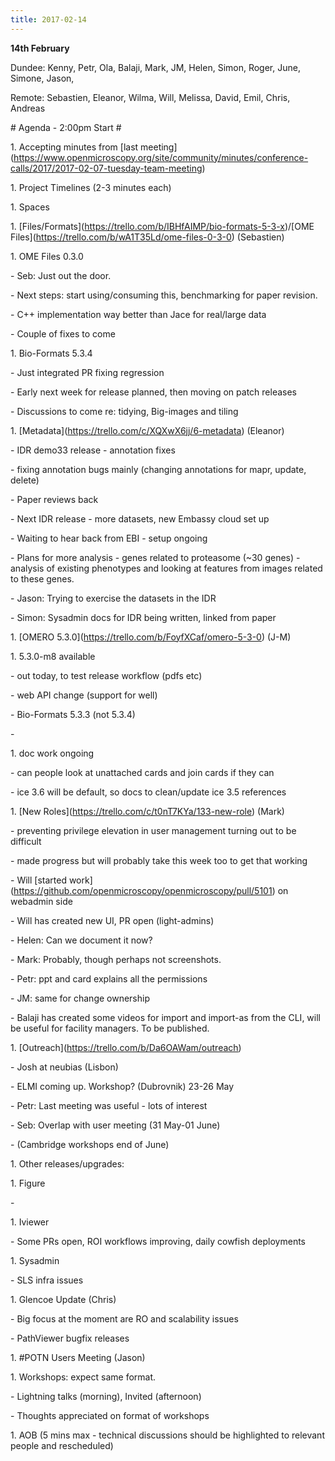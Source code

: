 ```yaml
---
title: 2017-02-14
---
```


**14th February**

Dundee: Kenny, Petr, Ola, Balaji, Mark, JM, Helen, Simon, Roger, June,
Simone, Jason,

Remote: Sebastien, Eleanor, Wilma, Will, Melissa, David, Emil, Chris,
Andreas

\# Agenda - 2:00pm Start \#

1\. Accepting minutes from \[last
meeting\](https://www.openmicroscopy.org/site/community/minutes/conference-calls/2017/2017-02-07-tuesday-team-meeting)

1\. Project Timelines (2-3 minutes each)

1\. Spaces

1\.
\[Files/Formats\](https://trello.com/b/IBHfAIMP/bio-formats-5-3-x)/\[OME
Files\](https://trello.com/b/wA1T35Ld/ome-files-0-3-0) (Sebastien)

1\. OME Files 0.3.0

\- Seb: Just out the door.

\- Next steps: start using/consuming this, benchmarking for paper
revision.

\- C++ implementation way better than Jace for real/large data

\- Couple of fixes to come

1\. Bio-Formats 5.3.4

\- Just integrated PR fixing regression

\- Early next week for release planned, then moving on patch releases

\- Discussions to come re: tidying, Big-images and tiling

1\. \[Metadata\](https://trello.com/c/XQXwX6jj/6-metadata) (Eleanor)

\- IDR demo33 release - annotation fixes

\- fixing annotation bugs mainly (changing annotations for mapr, update,
delete)

\- Paper reviews back

\- Next IDR release - more datasets, new Embassy cloud set up

\- Waiting to hear back from EBI - setup ongoing

\- Plans for more analysis - genes related to proteasome (\~30 genes) -
analysis of existing phenotypes and looking at features from images
related to these genes.

\- Jason: Trying to exercise the datasets in the IDR

\- Simon: Sysadmin docs for IDR being written, linked from paper

1\. \[OMERO 5.3.0\](https://trello.com/b/FoyfXCaf/omero-5-3-0) (J-M)

1\. 5.3.0-m8 available

\- out today, to test release workflow (pdfs etc)

\- web API change (support for well)

\- Bio-Formats 5.3.3 (not 5.3.4)

\-

1\. doc work ongoing

\- can people look at unattached cards and join cards if they can

\- ice 3.6 will be default, so docs to clean/update ice 3.5 references

1\. \[New Roles\](https://trello.com/c/t0nT7KYa/133-new-role) (Mark)

\- preventing privilege elevation in user management turning out to be
difficult

\- made progress but will probably take this week too to get that
working

\- Will \[started
work\](https://github.com/openmicroscopy/openmicroscopy/pull/5101) on
webadmin side

\- Will has created new UI, PR open (light-admins)

\- Helen: Can we document it now?

\- Mark: Probably, though perhaps not screenshots.

\- Petr: ppt and card explains all the permissions

\- JM: same for change ownership

\- Balaji has created some videos for import and import-as from the CLI,
will be useful for facility managers. To be published.

1\.
\[Outreach\]([<u>https://trello.com/b/Da6OAWam/outreach</u>](https://trello.com/b/Da6OAWam/outreach))

\- Josh at neubias (Lisbon)

\- ELMI coming up. Workshop? (Dubrovnik) 23-26 May

\- Petr: Last meeting was useful - lots of interest

\- Seb: Overlap with user meeting (31 May-01 June)

\- (Cambridge workshops end of June)

1\. Other releases/upgrades:

1\. Figure

\-

1\. Iviewer

\- Some PRs open, ROI workflows improving, daily cowfish deployments

1\. Sysadmin

\- SLS infra issues

1\. Glencoe Update (Chris)

\- Big focus at the moment are RO and scalability issues

\- PathViewer bugfix releases

1\. \#POTN Users Meeting (Jason)

1\. Workshops: expect same format.

\- Lightning talks (morning), Invited (afternoon)

\- Thoughts appreciated on format of workshops

1\. AOB (5 mins max - technical discussions should be highlighted to
relevant people and rescheduled)
